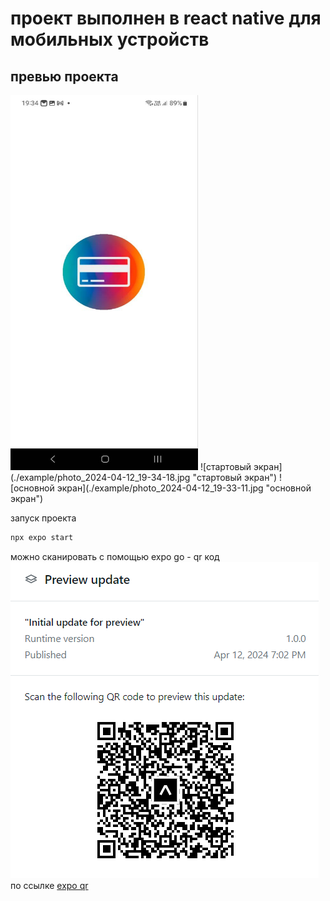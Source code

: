 # проект выполнен в react native для мобильных устройств
## превью проекта
<img src="./example/photo_2024-04-12_19-34-18.jpg" alt="стартовый экран" style="height: 600px; width:300px;"/>
![стартовый экран](./example/photo_2024-04-12_19-34-18.jpg "стартовый экран")
![основной экран](./example/photo_2024-04-12_19-33-11.jpg "основной экран")

запуск проекта
```sh
npx expo start
```
можно сканировать с помощью expo go - qr код 
![qr код](./example/qr%20expo.png "qr код")
по ссылке [expo qr](https://expo.dev/preview/update?message=Initial%20update%20for%20preview&updateRuntimeVersion=1.0.0&createdAt=2024-04-12T12%3A02%3A11.660Z&slug=exp&projectId=ba894ef3-a368-499f-83aa-05948ed177b6&group=d04d7dbf-ed2e-45aa-a8b1-ad4b8c15615e)
